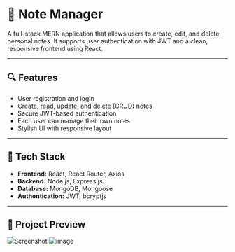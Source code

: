 # 📝 Note Manager

A full-stack MERN application that allows users to create, edit, and delete personal notes. It supports user authentication with JWT and a clean, responsive frontend using React.

---

## 🔍 Features

- User registration and login
- Create, read, update, and delete (CRUD) notes
- Secure JWT-based authentication
- Each user can manage their own notes
- Stylish UI with responsive layout

---

## 🚀 Tech Stack

- **Frontend:** React, React Router, Axios
- **Backend:** Node.js, Express.js
- **Database:** MongoDB, Mongoose
- **Authentication:** JWT, bcryptjs

---

## 📸 Project Preview

![Screenshot](./assets/screenshot.png)
![image](https://github.com/user-attachments/assets/97ecd4db-0ff7-4df6-a969-0d4583eaf669)
